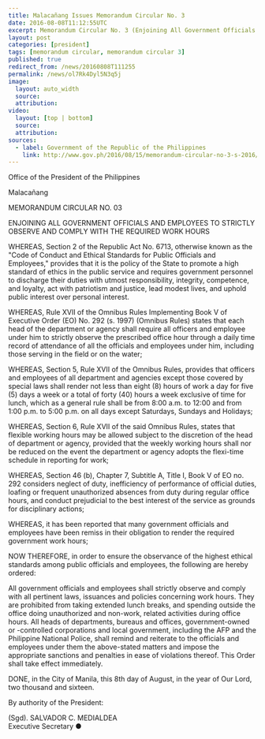 ```yaml
---
title: Malacañang Issues Memorandum Circular No. 3
date: 2016-08-08T11:12:55UTC
excerpt: Memorandum Circular No. 3 (Enjoining All Government Officials and Employees to Strictly Observe and Comply with the Required Work Hours) issued on August 08 by Executive Secretary Salvador Medialdea, by the power of the President of the Philippines.
layout: post
categories: [president]
tags: [memorandum circular, memorandum circular 3]
published: true
redirect_from: /news/20160808T111255
permalink: /news/ol7Rk4Dyl5N3q5j
image:
  layout: auto_width
  source: 
  attribution: 
video:
  layout: [top | bottom]
  source: 
  attribution: 
sources:
  - label: Government of the Republic of the Philippines
    link: http://www.gov.ph/2016/08/15/memorandum-circular-no-3-s-2016/
---
```


Office of the President of the Philippines

Malacañang

MEMORANDUM CIRCULAR NO. 03

ENJOINING ALL GOVERNMENT OFFICIALS AND EMPLOYEES TO STRICTLY OBSERVE AND COMPLY WITH THE REQUIRED WORK HOURS

WHEREAS, Section 2 of the Republic Act No. 6713, otherwise known as the "Code of Conduct and Ethical Standards for Public Officials and Employees," provides that it is the policy of the State to promote a high standard of ethics in the public service and requires government personnel to discharge their duties with utmost responsibility, integrity, competence, and loyalty, act with patriotism and justice, lead modest lives, and uphold public interest over personal interest.

WHEREAS, Rule XVII of the Omnibus Rules Implementing Book V of Executive Order (EO) No. 292 (s. 1997) (Omnibus Rules) states that each head of the department or agency shall require all officers and employee under him to strictly observe the prescribed office hour through a daily time record of attendance of all the officials and employees under him, including those serving in the field or on the water;

WHEREAS, Section 5, Rule XVII of the Omnibus Rules, provides that officers and employees of all department and agencies except those covered by special laws shall render not less than eight (8) hours of work a day for five (5) days a week or a total of forty (40) hours a week exclusive of time for lunch, which as a general rule shall be from 8:00 a.m. to 12:00 and from 1:00 p.m. to 5:00 p.m. on all days except Saturdays, Sundays and Holidays;

WHEREAS, Section 6, Rule XVII of the said Omnibus Rules, states that flexible working hours may be allowed subject to the discretion of the head of department or agency, provided that the weekly working hours shall nor be reduced on the event the department or agency adopts the flexi-time schedule in reporting for work;

WHEREAS, Section 46 (b), Chapter 7, Subtitle A, Title I, Book V of EO no. 292 considers neglect of duty, inefficiency of performance of official duties, loafing or frequent unauthorized absences from duty during regular office hours, and conduct prejudicial to the best interest of the service as grounds for disciplinary actions;

WHEREAS, it has been reported that many government officials and employees have been remiss in their obligation to render the required government work hours;

NOW THEREFORE, in order to ensure the observance of the highest ethical standards among public officials and employees, the following are hereby ordered:

All government officials and employees shall strictly observe and comply with all pertinent laws, issuances and policies concerning work hours. They are prohibited from taking extended lunch breaks, and spending outside the office doing unauthorized and non-work, related activities during office hours.
All heads of departments, bureaus and offices, government-owned or -controlled corporations and local government, including the AFP and the Philippine National Police, shall remind and reiterate to the officials and employees under them the above-stated matters and impose the appropriate sanctions and penalties in ease of violations thereof.
This Order shall take effect immediately.

DONE, in the City of Manila, this 8th day of August, in the year of Our Lord, two thousand and sixteen.

By authority of the President:

(Sgd). SALVADOR C. MEDIALDEA<br/>
Executive Secretary
&#x25cf;


